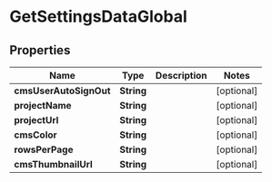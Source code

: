 
# GetSettingsDataGlobal

## Properties
Name | Type | Description | Notes
------------ | ------------- | ------------- | -------------
**cmsUserAutoSignOut** | **String** |  |  [optional]
**projectName** | **String** |  |  [optional]
**projectUrl** | **String** |  |  [optional]
**cmsColor** | **String** |  |  [optional]
**rowsPerPage** | **String** |  |  [optional]
**cmsThumbnailUrl** | **String** |  |  [optional]



